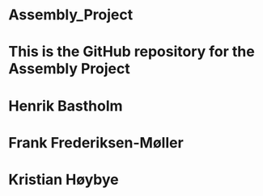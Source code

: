 # Assembly_Project
# This is the GitHub repository for the Assembly Project
# Henrik Bastholm
# Frank Frederiksen-Møller
# Kristian Høybye
